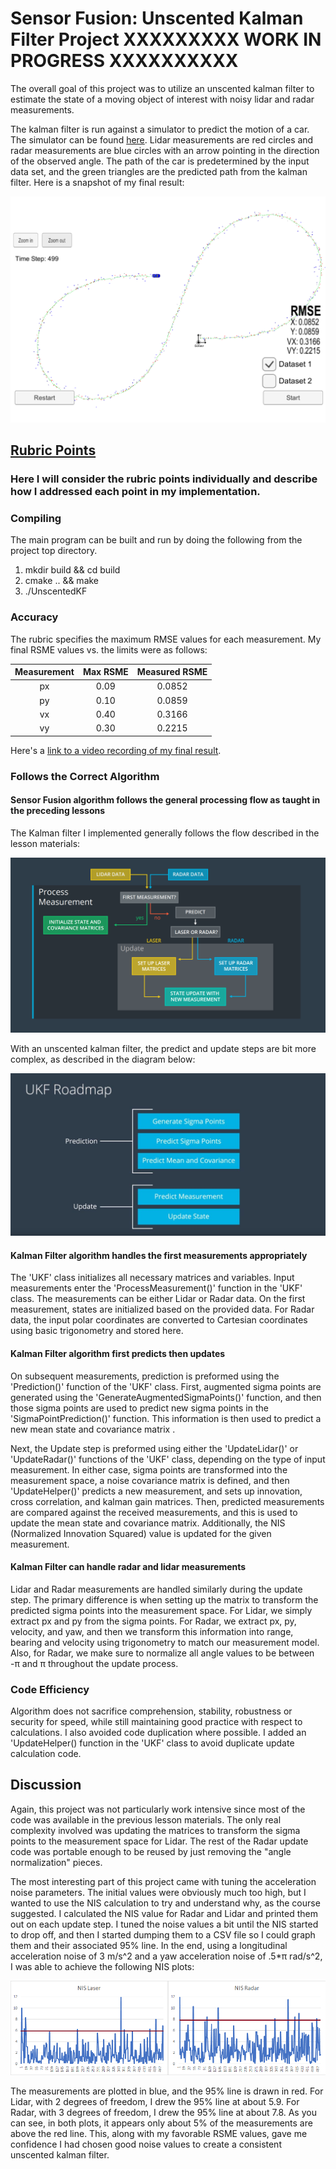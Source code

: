 # Sensor Fusion: Unscented Kalman Filter Project XXXXXXXXX WORK IN PROGRESS XXXXXXXXXX

[//]: # (Image References)
[image1]: ./doc/Final.png  "Final"
[image2]: ./doc/KalmanFilterAlgo.png  "kalman"
[image3]: ./doc/UKF_Roadmap.JPG  "UKF"
[image4]: ./doc/NIS_Charts.png  "NIS"

The overall goal of this project was to utilize an unscented kalman filter to estimate the state of a moving object of interest with noisy lidar and radar measurements. 

The kalman filter is run against a simulator to predict the motion of a car.  The simulator can be found [here](https://github.com/udacity/self-driving-car-sim/releases/). Lidar measurements are red circles and radar measurements are blue circles with an arrow pointing in the direction of the observed angle.  The path of the car is predetermined by the input data set, and the green triangles are the predicted path from the kalman filter.  Here is a snapshot of my final result:

![alt text][image1]

## [Rubric Points](https://review.udacity.com/#!/rubrics/783/view)
### Here I will consider the rubric points individually and describe how I addressed each point in my implementation.  

### Compiling


The main program can be built and run by doing the following from the project top directory.

1. mkdir build && cd build
2. cmake .. && make
3. ./UnscentedKF

### Accuracy

The rubric specifies the maximum RMSE values for each measurement. My final RSME values vs. the limits were as follows:

| Measurement | Max RSME | Measured RSME  |
|:-----------:|:--------:|:--------------:|
|     px      |   0.09   |     0.0852     |
|     py      |   0.10   |     0.0859     |
|     vx      |   0.40   |     0.3166     |
|     vy      |   0.30   |     0.2215     |

Here's a [link to a video recording of my final result](./project_recording.mp4).

### Follows the Correct Algorithm
#### Sensor Fusion algorithm follows the general processing flow as taught in the preceding lessons

The Kalman filter I implemented generally follows the flow described in the lesson materials:

![alt text][image2]

With an unscented kalman filter, the predict and update steps are bit more complex, as described in the diagram below:

![alt text][image3]

#### Kalman Filter algorithm handles the first measurements appropriately

The 'UKF' class initializes all necessary matrices and variables.  Input measurements enter the 'ProcessMeasurement()' function in the 'UKF' class.  The measurements can be either Lidar or Radar data. On the first measurement, states are initialized based on the provided data.  For Radar data, the input polar coordinates are converted to Cartesian coordinates using basic trigonometry and stored here.  

#### Kalman Filter algorithm first predicts then updates

On subsequent measurements, prediction is preformed using the 'Prediction()' function of the 'UKF' class.  First, augmented sigma points are generated using the 'GenerateAugmentedSigmaPoints()' function, and then those sigma points are used to predict new sigma points in the 'SigmaPointPrediction()' function.  This information is then used to predict a new mean state and covariance matrix . 

Next, the Update step is preformed using either the 'UpdateLidar()' or  'UpdateRadar()' functions of the 'UKF' class, depending on the type of input measurement. In either case, sigma points are transformed into the measurement space, a noise covariance matrix is defined, and then 'UpdateHelper()' predicts a new measurement, and sets up innovation, cross correlation, and kalman gain matrices.  Then, predicted measurements are compared against the received measurements, and  this is used to update the mean state and covariance matrix.  Additionally, the NIS (Normalized Innovation Squared) value is updated for the given measurement.  

#### Kalman Filter can handle radar and lidar measurements

Lidar and Radar measurements are handled similarly during the update step.  The primary difference is when setting up the matrix to transform the predicted sigma points into the measurement space.  For Lidar, we simply extract px and py from the sigma points.  For Radar, we extract px, py, velocity, and yaw, and then we transform this information into range, bearing and velocity using trigonometry to match our measurement model.  Also, for Radar, we make sure to normalize all angle values to be between -π  and π throughout the update process.    

### Code Efficiency
Algorithm does not sacrifice comprehension, stability, robustness or security for speed, while still maintaining good practice with respect to calculations. I also avoided code duplication where possible.  I added an 'UpdateHelper() function in the 'UKF' class to avoid duplicate update calculation code.

## Discussion
Again, this project was not particularly work intensive since most of the code was available in the previous lesson materials.  The only real complexity involved was updating the matrices to transform the sigma points to the measurement space for Lidar.  The rest of the Radar update code was portable enough to be reused by just removing the "angle normalization" pieces.     

The most interesting part of this project came with tuning the acceleration noise parameters.   The initial values were obviously much too high, but I wanted to use the NIS calculation to try and understand why, as the course suggested.  I calculated the NIS value for Radar and Lidar and printed them out on each update step.  I tuned the noise values a bit until the NIS started to drop off, and then I started dumping them to a CSV file so I could graph them and their associated 95% line.  In the end, using a longitudinal acceleration noise of 3 m/s^2 and a yaw acceleration noise of .5*π rad/s^2, I was able to achieve the following NIS plots:

![alt text][image4]

The measurements are plotted in blue, and the 95% line is drawn in red.  For Lidar, with 2 degrees of freedom, I drew the 95% line at about 5.9.  For Radar, with 3 degrees of freedom, I drew the 95% line at about 7.8. As you can see, in both plots, it appears only about 5% of the measurements are above the red line.  This, along with my favorable RSME values, gave me confidence I had chosen good noise values to create a consistent unscented kalman filter.   
